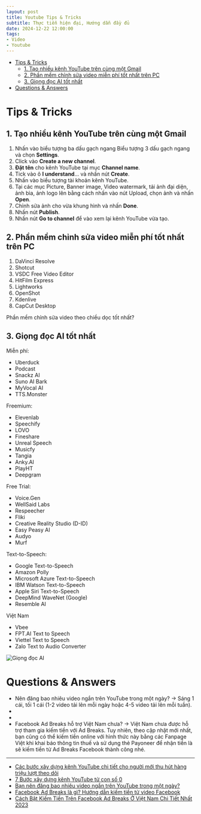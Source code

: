 ```yaml
---
layout: post
title: Youtube Tips & Tricks
subtitle: Thực tiễn hiện đại, Hướng dẫn đầy đủ
date: 2024-12-22 12:00:00
tags:
- Video
- Youtube
---
```


- [Tips \& Tricks](#tips--tricks)
  - [1. Tạo nhiều kênh YouTube trên cùng một Gmail](#1-tạo-nhiều-kênh-youtube-trên-cùng-một-gmail)
  - [2. Phần mềm chỉnh sửa video miễn phí tốt nhất trên PC](#2-phần-mềm-chỉnh-sửa-video-miễn-phí-tốt-nhất-trên-pc)
  - [3. Giọng đọc AI tốt nhất](#3-giọng-đọc-ai-tốt-nhất)
- [Questions \& Answers](#questions--answers)


# Tips & Tricks

## 1. Tạo nhiều kênh YouTube trên cùng một Gmail

1. Nhấn vào biểu tượng ba dấu gạch ngang Biểu tượng 3 dấu gạch ngang và chọn **Settings**.
2. Click vào **Create a new channel**.
3. **Đặt tên** cho kênh YouTube tại mục **Channel name**.
4. Tick vào ô **I understand**... và nhấn nút **Create**.
5. Nhấn vào biểu tượng tài khoản kênh YouTube.
6. Tại các mục Picture, Banner image, Video watermark, tải ảnh đại diện, ảnh bìa, ảnh logo lên bằng cách nhấn vào nút Upload, chọn ảnh và nhấn **Open**.
7. Chỉnh sửa ảnh cho vừa khung hình và nhấn **Done**.
8. Nhấn nút **Publish**.
9. Nhấn nút **Go to channel** để vào xem lại kênh YouTube vừa tạo.

## 2. Phần mềm chỉnh sửa video miễn phí tốt nhất trên PC

1. DaVinci Resolve
2. Shotcut
3. VSDC Free Video Editor
4. HitFilm Express
5. Lightworks
6. OpenShot
7. Kdenlive
8. CapCut Desktop

Phần mềm chỉnh sửa video theo chiều dọc tốt nhất?

## 3. Giọng đọc AI tốt nhất

Miễn phí:
- Uberduck
- Podcast
- Snackz AI
- Suno AI Bark
- MyVocal AI
- TTS.Monster

Freemium:
- Elevenlab
- Speechify
- LOVO
- Fineshare
- Unreal Speech
- Musicfy
- Tangia
- Anky.AI
- PlayHT
- Deepgram

Free Trial:
- Voice.Gen
- WellSaid Labs
- Respeecher
- Fliki
- Creative Reality Studio (D-ID)
- Easy Peasy AI
- Audyo
- Murf

Text-to-Speech:
- Google Text-to-Speech
- Amazon Polly
- Microsoft Azure Text-to-Speech
- IBM Watson Text-to-Speech
- Apple Siri Text-to-Speech
- DeepMind WaveNet (Google)
- Resemble AI

Việt Nam
- Vbee
- FPT.AI Text to Speech
- Viettel Text to Speech
- Zalo Text to Audio Converter

![Giọng đọc AI](https://boxxv.github.io/img/2025/50914eccd9f264ac3de3.jpg "Giọng đọc AI tốt nhất")


# Questions & Answers

- Nên đăng bao nhiêu video ngắn trên YouTube trong một ngày? → Sáng 1 cái, tối 1 cái (1-2 video tải lên mỗi ngày hoặc 4-5 video tải lên mỗi tuần).
- 
- 
- Facebook Ad Breaks hỗ trợ Việt Nam chưa? → Việt Nam chưa được hỗ trợ tham gia kiếm tiền với Ad Breaks. Tuy nhiên, theo cập nhật mới nhất, bạn cũng có thể kiếm tiền online với hình thức này bằng các Fanpage Việt khi khai báo thông tin thuế và sử dụng thẻ Payoneer để nhận tiền là sẽ kiếm tiền từ Ad Breaks Facebook thành công nhé.

-----
- [Các bước xây dựng kênh YouTube chi tiết cho người mới thu hút hàng triệu lượt theo dõi](https://fptshop.com.vn/tin-tuc/thu-thuat/cac-buoc-xay-dung-kenh-youtube-177216)
- [7 Bước xây dựng kênh YouTube từ con số 0](https://lennguyenmedia.com/7-buoc-xay-dung-kenh-youtube-tu-con-so-0/)
- [Bạn nên đăng bao nhiêu video ngắn trên YouTube trong một ngày?](https://predis.ai/vi/t%C3%A0i-nguy%C3%AAn/video-ng%E1%BA%AFn-tr%C3%AAn-youtube-trong-m%E1%BB%99t-ng%C3%A0y/)
- [Facebook Ad Breaks là gì? Hướng dẫn kiếm tiền từ video Facebook](https://fchat.vn/blog/facebook-ad-breaks-cach-kiem-tien-tu-video-tren-facebook.html)
- [Cách Bật Kiếm Tiền Trên Facebook Ad Breaks Ở Việt Nam Chi Tiết Nhất 2023](https://youtu.be/B8oTvl6SJA4)